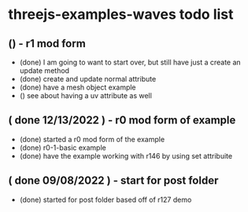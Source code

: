 # threejs-examples-waves todo list

## () - r1 mod form
* (done) I am going to want to start over, but still have just a create an update method
* (done) create and update normal attribute
* (done) have a mesh object example
* () see about having a uv attribute as well

## ( done 12/13/2022 ) - r0 mod form of example
* (done) started a r0 mod form of the example 
* (done) r0-1-basic example
* (done) have the example working with r146 by using set attribuite

## ( done 09/08/2022 ) - start for post folder
* (done) started for post folder based off of r127 demo
